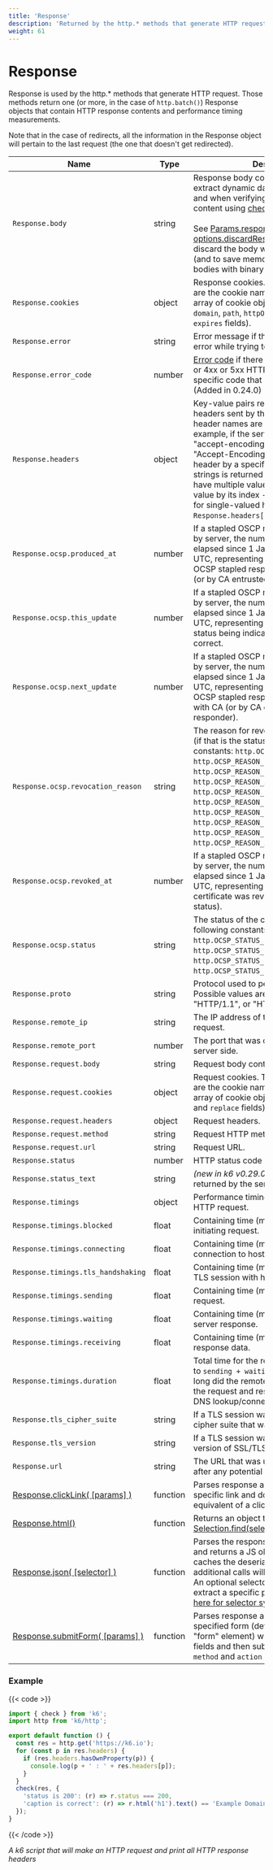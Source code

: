 ```yaml
---
title: 'Response'
description: 'Returned by the http.* methods that generate HTTP requests.'
weight: 61
---
```


# Response

Response is used by the http.\* methods that generate HTTP request. Those methods return one (or more, in the case of `http.batch()`) Response objects that contain HTTP response contents and performance timing measurements.

Note that in the case of redirects, all the information in the Response object will pertain to the last request (the one that doesn't get redirected).

| Name                                                                                                                            | Type     | Description                                                                                                                                                                                                                                                                                                                                                                                                                                                                                                                                                                                                                            |
| ------------------------------------------------------------------------------------------------------------------------------- | -------- | -------------------------------------------------------------------------------------------------------------------------------------------------------------------------------------------------------------------------------------------------------------------------------------------------------------------------------------------------------------------------------------------------------------------------------------------------------------------------------------------------------------------------------------------------------------------------------------------------------------------------------------- |
| `Response.body`                                                                                                                 | string   | Response body content, often used to extract dynamic data (see examples [here](https://grafana.com/docs/k6/<K6_VERSION>/examples/correlation-and-dynamic-data)) and when verifying the presence of content using [checks](https://grafana.com/docs/k6/<K6_VERSION>/javascript-api/k6/check).<br /><br />See [Params.responseType](https://grafana.com/docs/k6/<K6_VERSION>/javascript-api/k6-http/params) and [options.discardResponseBodies](https://grafana.com/docs/k6/<K6_VERSION>/using-k6/k6-options/reference) for how to discard the body when it is not needed (and to save memory) or when handling bodies with binary data. |
| `Response.cookies`                                                                                                              | object   | Response cookies. The object properties are the cookie names and the value is an array of cookie objects (with `name`, `value`, `domain`, `path`, `httpOnly`, `secure`, `maxAge` and `expires` fields).                                                                                                                                                                                                                                                                                                                                                                                                                                |
| `Response.error`                                                                                                                | string   | Error message if there was a non-HTTP error while trying to send the request.                                                                                                                                                                                                                                                                                                                                                                                                                                                                                                                                                          |
| `Response.error_code`                                                                                                           | number   | [Error code](https://grafana.com/docs/k6/<K6_VERSION>/javascript-api/error-codes) if there was a non-HTTP error or 4xx or 5xx HTTP error it will be set to a specific code that describes the error. (Added in 0.24.0)                                                                                                                                                                                                                                                                                                                                                                                                                 |
| `Response.headers`                                                                                                              | object   | Key-value pairs representing all HTTP headers sent by the server. Note that the header names are in [canonical form](https://pkg.go.dev/net/http#CanonicalHeaderKey); for example, if the server responds with "accept-encoding", the key will be "Accept-Encoding". When requesting a header by a specific name, an array of strings is returned since the header can have multiple values. You can access each value by its index - for the first value, or for single-valued header, that will be `Response.headers["my_key"][0]`.                                                                                                  |
| `Response.ocsp.produced_at`                                                                                                     | number   | If a stapled OSCP response was provided by server, the number of milliseconds elapsed since 1 January 1970 00:00:00 UTC, representing the time when this OCSP stapled response was signed by CA (or by CA entrusted OCSP responder)                                                                                                                                                                                                                                                                                                                                                                                                    |
| `Response.ocsp.this_update`                                                                                                     | number   | If a stapled OSCP response was provided by server, the number of milliseconds elapsed since 1 January 1970 00:00:00 UTC, representing the time at which the status being indicated was known to be correct.                                                                                                                                                                                                                                                                                                                                                                                                                            |
| `Response.ocsp.next_update`                                                                                                     | number   | If a stapled OSCP response was provided by server, the number of milliseconds elapsed since 1 January 1970 00:00:00 UTC, representing the time when this OCSP stapled response will be refreshed with CA (or by CA entrusted OCSP responder).                                                                                                                                                                                                                                                                                                                                                                                          |
| `Response.ocsp.revocation_reason`                                                                                               | string   | The reason for revocation of the certificate (if that is the status), one of the following constants: `http.OCSP_REASON_UNSPECIFIED`, `http.OCSP_REASON_KEY_COMPROMISE`, `http.OCSP_REASON_CA_COMPROMISE`, <br />`http.OCSP_REASON_AFFILIATION_CHANGED`, <br />`http.OCSP_REASON_SUPERSEDED`, <br />`http.OCSP_REASON_CESSATION_OF_OPERATION`, <br />`http.OCSP_REASON_CERTIFICATE_HOLD`, <br />`http.OCSP_REASON_REMOVE_FROM_CRL`, <br />`http.OCSP_REASON_PRIVILEGE_WITHDRAWN` or <br />`http.OCSP_REASON_AA_COMPROMISE`.                                                                                                            |
| `Response.ocsp.revoked_at`                                                                                                      | number   | If a stapled OSCP response was provided by server, the number of milliseconds elapsed since 1 January 1970 00:00:00 UTC, representing the time when this certificate was revoked (if that is the status).                                                                                                                                                                                                                                                                                                                                                                                                                              |
| `Response.ocsp.status`                                                                                                          | string   | The status of the certificate, one of the following constants: `http.OCSP_STATUS_GOOD`, `http.OCSP_STATUS_REVOKED`, `http.OCSP_STATUS_UNKNOWN` or `http.OCSP_STATUS_SERVER_FAILED`.                                                                                                                                                                                                                                                                                                                                                                                                                                                    |
| `Response.proto`                                                                                                                | string   | Protocol used to perform the transfer. Possible values are "HTTP/1.0", "HTTP/1.1", or "HTTP/2.0".                                                                                                                                                                                                                                                                                                                                                                                                                                                                                                                                      |
| `Response.remote_ip`                                                                                                            | string   | The IP address of the server handling the request.                                                                                                                                                                                                                                                                                                                                                                                                                                                                                                                                                                                     |
| `Response.remote_port`                                                                                                          | number   | The port that was connected to on the server side.                                                                                                                                                                                                                                                                                                                                                                                                                                                                                                                                                                                     |
| `Response.request.body`                                                                                                         | string   | Request body content.                                                                                                                                                                                                                                                                                                                                                                                                                                                                                                                                                                                                                  |
| `Response.request.cookies`                                                                                                      | object   | Request cookies. The object properties are the cookie names and the value is an array of cookie objects (with `name`, `value` and `replace` fields).                                                                                                                                                                                                                                                                                                                                                                                                                                                                                   |
| `Response.request.headers`                                                                                                      | object   | Request headers.                                                                                                                                                                                                                                                                                                                                                                                                                                                                                                                                                                                                                       |
| `Response.request.method`                                                                                                       | string   | Request HTTP method.                                                                                                                                                                                                                                                                                                                                                                                                                                                                                                                                                                                                                   |
| `Response.request.url`                                                                                                          | string   | Request URL.                                                                                                                                                                                                                                                                                                                                                                                                                                                                                                                                                                                                                           |
| `Response.status`                                                                                                               | number   | HTTP status code returned by the server.                                                                                                                                                                                                                                                                                                                                                                                                                                                                                                                                                                                               |
| `Response.status_text`                                                                                                          | string   | _(new in k6 v0.29.0)_ HTTP status text returned by the server.                                                                                                                                                                                                                                                                                                                                                                                                                                                                                                                                                                         |
| `Response.timings`                                                                                                              | object   | Performance timing information for the HTTP request.                                                                                                                                                                                                                                                                                                                                                                                                                                                                                                                                                                                   |
| `Response.timings.blocked`                                                                                                      | float    | Containing time (ms) spent blocked before initiating request.                                                                                                                                                                                                                                                                                                                                                                                                                                                                                                                                                                          |
| `Response.timings.connecting`                                                                                                   | float    | Containing time (ms) spent setting up TCP connection to host.                                                                                                                                                                                                                                                                                                                                                                                                                                                                                                                                                                          |
| `Response.timings.tls_handshaking`                                                                                              | float    | Containing time (ms) spent handshaking TLS session with host.                                                                                                                                                                                                                                                                                                                                                                                                                                                                                                                                                                          |
| `Response.timings.sending`                                                                                                      | float    | Containing time (ms) spent sending request.                                                                                                                                                                                                                                                                                                                                                                                                                                                                                                                                                                                            |
| `Response.timings.waiting`                                                                                                      | float    | Containing time (ms) spent waiting for server response.                                                                                                                                                                                                                                                                                                                                                                                                                                                                                                                                                                                |
| `Response.timings.receiving`                                                                                                    | float    | Containing time (ms) spent receiving response data.                                                                                                                                                                                                                                                                                                                                                                                                                                                                                                                                                                                    |
| `Response.timings.duration`                                                                                                     | float    | Total time for the request (ms). It's equal to `sending + waiting + receiving`, i.e. how long did the remote server take to process the request and respond, without the initial DNS lookup/connection times.                                                                                                                                                                                                                                                                                                                                                                                                                          |
| `Response.tls_cipher_suite`                                                                                                     | string   | If a TLS session was established, the cipher suite that was used.                                                                                                                                                                                                                                                                                                                                                                                                                                                                                                                                                                      |
| `Response.tls_version`                                                                                                          | string   | If a TLS session was established, the version of SSL/TLS that was used.                                                                                                                                                                                                                                                                                                                                                                                                                                                                                                                                                                |
| `Response.url`                                                                                                                  | string   | The URL that was ultimately fetched (i.e. after any potential redirects).                                                                                                                                                                                                                                                                                                                                                                                                                                                                                                                                                              |
| [Response.clickLink( [params] )](https://grafana.com/docs/k6/<K6_VERSION>/javascript-api/k6-http/response/response-clicklink)   | function | Parses response as HTML, looks for a specific link and does the request-level equivalent of a click on that link.                                                                                                                                                                                                                                                                                                                                                                                                                                                                                                                      |
| [Response.html()](https://grafana.com/docs/k6/<K6_VERSION>/javascript-api/k6-http/response/response-html)                       | function | Returns an object that supports [Selection.find(selector)](https://grafana.com/docs/k6/<K6_VERSION>/javascript-api/k6-html/selection/selection-find).                                                                                                                                                                                                                                                                                                                                                                                                                                                                                  |
| [Response.json( [selector] )](https://grafana.com/docs/k6/<K6_VERSION>/javascript-api/k6-http/response/response-json)           | function | Parses the response body data as JSON and returns a JS object or array. This call caches the deserialized JSON data, additional calls will return the cached data. An optional selector can be specified to extract a specific part of the data, see [here for selector syntax](https://github.com/tidwall/gjson#path-syntax).                                                                                                                                                                                                                                                                                                         |
| [Response.submitForm( [params] )](https://grafana.com/docs/k6/<K6_VERSION>/javascript-api/k6-http/response/response-submitform) | function | Parses response as HTML, parses the specified form (defaults to looking for a "form" element) with option to override fields and then submits form taking form's `method` and `action` into account.                                                                                                                                                                                                                                                                                                                                                                                                                                   |

### Example

{{< code >}}

```javascript
import { check } from 'k6';
import http from 'k6/http';

export default function () {
  const res = http.get('https://k6.io');
  for (const p in res.headers) {
    if (res.headers.hasOwnProperty(p)) {
      console.log(p + ' : ' + res.headers[p]);
    }
  }
  check(res, {
    'status is 200': (r) => r.status === 200,
    'caption is correct': (r) => r.html('h1').text() == 'Example Domain',
  });
}
```

{{< /code >}}

_A k6 script that will make an HTTP request and print all HTTP response headers_
